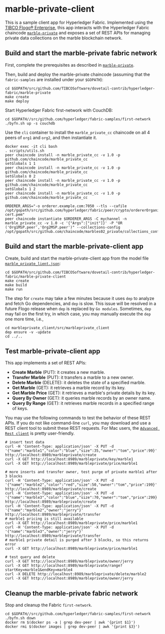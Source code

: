 # marble-private-client
This is a sample client app for Hyperledger Fabric.  Implemented using the [TIBCO Flogo® Enterprise](https://docs.tibco.com/products/tibco-flogo-enterprise-2-4-0), this app interacts with the Hyperledger Fabric chaincode [`marble-private`](https://github.com/TIBCOSoftware/dovetail-contrib/hyperledger-fabric/tree/master/marble-private) and exposes a set of REST APIs for managing private data collections on the marble blockchain network.

## Build and start the marble-private fabric network
First, complete the prerequisites as described in [`marble-private`](https://github.com/TIBCOSoftware/dovetail-contrib/hyperledger-fabric/tree/master/marble-private).

Then, build and deploy the marble-private chaincode (assuming that the `fabric-samples` are installed under your `$GOPATH`):
```
cd $GOPATH/src/github.com/TIBCOSoftware/dovetail-contrib/hyperledger-fabric/marble-private
make create
make deploy
```

Start Hyperledger Fabric first-network with CouchDB:
```
cd $GOPATH//src/github.com/hyperledger/fabric-samples/first-network
./byfn.sh up -s couchdb
```

Use the `cli` container to install the `marble_private_cc` chaincode on all 4 peers of `org1` and `org2`, and then instantiate it.
```
docker exec -it cli bash
. scripts/utils.sh
peer chaincode install -n marble_private_cc -v 1.0 -p github.com/chaincode/marble_private_cc
setGlobals 1 1
peer chaincode install -n marble_private_cc -v 1.0 -p github.com/chaincode/marble_private_cc
setGlobals 0 2
peer chaincode install -n marble_private_cc -v 1.0 -p github.com/chaincode/marble_private_cc
setGlobals 1 2
peer chaincode install -n marble_private_cc -v 1.0 -p github.com/chaincode/marble_private_cc

ORDERER_ARGS="-o orderer.example.com:7050 --tls --cafile /opt/gopath/src/github.com/hyperledger/fabric/peer/crypto/ordererOrganizations/example.com/orderers/orderer.example.com/msp/tlscacerts/tlsca.example.com-cert.pem"
peer chaincode instantiate $ORDERER_ARGS -C mychannel -n marble_private_cc -v 1.0 -c '{"Args":["init"]}' -P "OR ('Org1MSP.peer','Org2MSP.peer')" --collections-config /opt/gopath/src/github.com/chaincode/marbles02_private/collections_config.json
```

## Build and start the marble-private-client app
Create, build and start the marble-private-client app from the model file [`marble_private_lient.json`](https://github.com/TIBCOSoftware/dovetail-contrib/hyperledger-fabric/blob/master/marble-client/marble_private_client.json):
```
cd $GOPATH/src/github.com/TIBCOSoftware/dovetail-contrib/hyperledger-fabric/marble-private-client
make create
make build
make run
```

The step for `create` may take a few minutes because it uses `dep` to analyze and fetch Go dependencies, and `dep` is slow.  This issue will be resolved in a future Flogo release when `dep` is replaced by `Go modules`.  Sometimes, `dep` may fail on the first try, in which case, you may manually execute the `dep` one more time, i.e.,
```
cd marbleprivate_client/src/marbleprivate_client
dep ensure -v -update
cd ../..
```

## Test marble-private-client app
This app implements a set of REST APIs:
- **Create Marble** (PUT): it creates a new marble.
- **Transfer Marble** (PUT): it transfers a marble to a new owner.
- **Delete Marble** (DELETE): it deletes the state of a specified marble.
- **Get Marble** (GET): it retrieves a marble record by its key.
- **Get Marble Price** (GET): it retrieves a marble's private details by its key.
- **Query By Owner** (GET): it queries marble records by an owner name.
- **Query By Range** (GET): it retrieves marble records in a specified range of keys.

You may use the following commands to test the behavior of these REST APIs.  If you do not like command-line `curl`, you may download and use a REST client tool to submit these REST requests.  For Mac users, the [`Advanced Rest client`](https://install.advancedrestclient.com/install) is pretty user-friendly.

```
# insert test data
curl -H 'Content-Type: application/json' -X PUT -d '{"name":"marble1","color":"blue","size":35,"owner":"tom","price":99}' http://localhost:8989/marbleprivate/create
curl -X GET http://localhost:8989/marbleprivate/key/marble1
curl -X GET http://localhost:8989/marbleprivate/price/marble1

# more inserts and transfer owner, test purge of private marble1 after 3 blocks
curl -H 'Content-Type: application/json' -X PUT -d '{"name":"marble2","color":"red","size":50,"owner":"tom","price":199}' http://localhost:8989/marbleprivate/create
curl -H 'Content-Type: application/json' -X PUT -d '{"name":"marble3","color":"blue","size":70,"owner":"tom","price":299}' http://localhost:8989/marbleprivate/create
curl -H 'Content-Type: application/json' -X PUT -d '{"name":"marble2","owner":"jerry"}' http://localhost:8989/marbleprivate/transfer
# marble1 pricing is still available
curl -X GET http://localhost:8989/marbleprivate/price/marble1
curl -H 'Content-Type: application/json' -X PUT -d '{"name":"marble3","owner":"jerry"}' http://localhost:8989/marbleprivate/transfer
# marble1 private detail is purged after 3 blocks, so this returns error
curl -X GET http://localhost:8989/marbleprivate/price/marble1

# test query and delete
curl -X GET http://localhost:8989/marbleprivate/owner/jerry
curl -X GET http://localhost:8989/marbleprivate/range?startKey=marble1&endKey=marble4
curl -X DELETE http://localhost:8989/marbleprivate/delete/marble2
curl -X GET http://localhost:8989/marbleprivate/owner/jerry
```

## Cleanup the marble-private fabric network
Stop and cleanup the Fabric `first-network`.
```
cd $GOPATH//src/github.com/hyperledger/fabric-samples/first-network
./byfn.sh down
docker rm $(docker ps -a | grep dev-peer | awk '{print $1}')
docker rmi $(docker images | grep dev-peer | awk '{print $3}')
```
